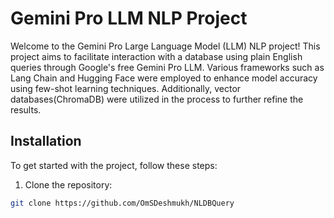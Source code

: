 # Gemini Pro LLM NLP Project

Welcome to the Gemini Pro Large Language Model (LLM) NLP project! This project aims to facilitate interaction with a database using plain English queries through Google's free Gemini Pro LLM. Various frameworks such as Lang Chain and Hugging Face were employed to enhance model accuracy using few-shot learning techniques. Additionally, vector databases(ChromaDB) were utilized in the process to further refine the results.

## Installation

To get started with the project, follow these steps:

1. Clone the repository:

```bash
git clone https://github.com/OmSDeshmukh/NLDBQuery
```
